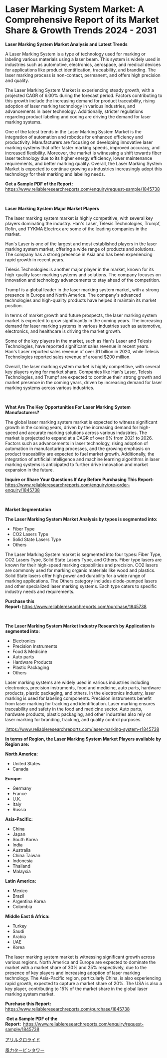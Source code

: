 <p><h1>Laser Marking System Market: A Comprehensive Report of its Market Share & Growth Trends 2024 - 2031</h1></p><p><strong>Laser Marking System Market Analysis and Latest Trends</strong></p>
<p><p>A Laser Marking System is a type of technology used for marking or labeling various materials using a laser beam. This system is widely used in industries such as automotive, electronics, aerospace, and medical devices for applications like product identification, traceability, and branding. The laser marking process is non-contact, permanent, and offers high precision and quality.</p><p>The Laser Marking System Market is experiencing steady growth, with a projected CAGR of 6.00% during the forecast period. Factors contributing to this growth include the increasing demand for product traceability, rising adoption of laser marking technology in various industries, and advancements in laser technology. Additionally, stricter regulations regarding product labeling and coding are driving the demand for laser marking systems.</p><p>One of the latest trends in the Laser Marking System Market is the integration of automation and robotics for enhanced efficiency and productivity. Manufacturers are focusing on developing innovative laser marking systems that offer faster marking speeds, improved accuracy, and increased flexibility. Moreover, the market is witnessing a shift towards fiber laser technology due to its higher energy efficiency, lower maintenance requirements, and better marking quality. Overall, the Laser Marking System Market is expected to continue growing as industries increasingly adopt this technology for their marking and labeling needs.</p></p>
<p><strong>Get a Sample PDF of the Report:&nbsp;</strong> <a href="https://www.reliableresearchreports.com/enquiry/request-sample/1845738">https://www.reliableresearchreports.com/enquiry/request-sample/1845738</a></p>
<p>&nbsp;</p>
<p><strong>Laser Marking System Major Market Players</strong></p>
<p><p>The laser marking system market is highly competitive, with several key players dominating the industry. Han's Laser, Telesis Technologies, Trumpf, Rofin, and TYKMA Electrox are some of the leading companies in the market.</p><p>Han's Laser is one of the largest and most established players in the laser marking system market, offering a wide range of products and solutions. The company has a strong presence in Asia and has been experiencing rapid growth in recent years.</p><p>Telesis Technologies is another major player in the market, known for its high-quality laser marking systems and solutions. The company focuses on innovation and technology advancements to stay ahead of the competition.</p><p>Trumpf is a global leader in the laser marking system market, with a strong presence in Europe and North America. The company's advanced technologies and high-quality products have helped it maintain its market position.</p><p>In terms of market growth and future prospects, the laser marking system market is expected to grow significantly in the coming years. The increasing demand for laser marking systems in various industries such as automotive, electronics, and healthcare is driving the market growth.</p><p>Some of the key players in the market, such as Han's Laser and Telesis Technologies, have reported significant sales revenue in recent years. Han's Laser reported sales revenue of over $1 billion in 2020, while Telesis Technologies reported sales revenue of around $200 million.</p><p>Overall, the laser marking system market is highly competitive, with several key players vying for market share. Companies like Han's Laser, Telesis Technologies, and Trumpf are expected to continue their strong growth and market presence in the coming years, driven by increasing demand for laser marking systems across various industries.</p></p>
<p>&nbsp;</p>
<p><strong>What Are The Key Opportunities For Laser Marking System Manufacturers?</strong></p>
<p><p>The global laser marking system market is expected to witness significant growth in the coming years, driven by the increasing demand for high-speed and accurate marking solutions across various industries. The market is projected to expand at a CAGR of over 6% from 2021 to 2026. Factors such as advancements in laser technology, rising adoption of automation in manufacturing processes, and the growing emphasis on product traceability are expected to fuel market growth. Additionally, the integration of artificial intelligence and machine learning algorithms in laser marking systems is anticipated to further drive innovation and market expansion in the future.</p></p>
<p><strong>Inquire or Share Your Questions If Any Before Purchasing This Report:</strong> <a href="https://www.reliableresearchreports.com/enquiry/pre-order-enquiry/1845738">https://www.reliableresearchreports.com/enquiry/pre-order-enquiry/1845738</a></p>
<p>&nbsp;</p>
<p><strong>Market Segmentation</strong></p>
<p><strong>The Laser Marking System Market Analysis by types is segmented into:</strong></p>
<p><ul><li>Fiber Type</li><li>CO2 Lasers Type</li><li>Solid State Lasers Type</li><li>Others</li></ul></p>
<p><p>The Laser Marking System market is segmented into four types: Fiber Type, CO2 Lasers Type, Solid State Lasers Type, and Others. Fiber type lasers are known for their high-speed marking capabilities and precision. CO2 lasers are commonly used for marking organic materials like wood and plastics. Solid State lasers offer high power and durability for a wide range of marking applications. The Others category includes diode-pumped lasers and other specialized laser marking systems. Each type caters to specific industry needs and requirements.</p></p>
<p><strong>Purchase this Report:&nbsp;</strong><a href="https://www.reliableresearchreports.com/purchase/1845738">https://www.reliableresearchreports.com/purchase/1845738</a></p>
<p>&nbsp;</p>
<p><strong>The Laser Marking System Market Industry Research by Application is segmented into:</strong></p>
<p><ul><li>Electronics</li><li>Precision Instruments</li><li>Food & Medicine</li><li>Auto parts</li><li>Hardware Products</li><li>Plastic Packaging</li><li>Others</li></ul></p>
<p><p>Laser marking systems are widely used in various industries including electronics, precision instruments, food and medicine, auto parts, hardware products, plastic packaging, and others. In the electronics industry, laser marking is used for labeling components. Precision instruments benefit from laser marking for tracking and identification. Laser marking ensures traceability and safety in the food and medicine sector. Auto parts, hardware products, plastic packaging, and other industries also rely on laser marking for branding, tracking, and quality control purposes.</p></p>
<p><a href="https://www.reliableresearchreports.com/laser-marking-system-r1845738">&nbsp;https://www.reliableresearchreports.com/laser-marking-system-r1845738</a></p>
<p><strong>In terms of Region, the Laser Marking System Market Players available by Region are:</strong></p>
<p>
    <p> <strong> North America: </strong>
        <ul>
            <li>United States</li>
            <li>Canada</li>
        </ul>
        </p> 
    <p> <strong> Europe: </strong>
        <ul>
            <li>Germany</li>
            <li>France</li>
            <li>U.K.</li>
            <li>Italy</li>
            <li>Russia</li>
        </ul>
        </p> 
    <p> <strong> Asia-Pacific: </strong>
        <ul>
            <li>China</li>
            <li>Japan</li>
            <li>South Korea</li>
            <li>India</li>
            <li>Australia</li>
            <li>China Taiwan</li>
            <li>Indonesia</li>
            <li>Thailand</li>
            <li>Malaysia</li>
        </ul>
        </p> 
    <p> <strong> Latin America: </strong>
        <ul>
            <li>Mexico</li>
            <li>Brazil</li>
            <li>Argentina Korea</li>
            <li>Colombia</li>
        </ul>
        </p> 
    <p> <strong> Middle East & Africa: </strong>
        <ul>
            <li>Turkey</li>
            <li>Saudi</li>
            <li>Arabia</li>
            <li>UAE</li>
            <li>Korea</li>
        </ul>
    </p>
    </p>
<p><p>The laser marking system market is witnessing significant growth across various regions. North America and Europe are expected to dominate the market with a market share of 30% and 25% respectively, due to the presence of key players and increasing adoption of laser marking technology. The Asia-Pacific region, particularly China, is also experiencing rapid growth, expected to capture a market share of 20%. The USA is also a key player, contributing to 15% of the market share in the global laser marking system market.</p></p>
<p><strong>Purchase this Report: </strong><a href="https://www.reliableresearchreports.com/purchase/1845738">https://www.reliableresearchreports.com/purchase/1845738</a></p>
<p>&nbsp;<strong>Get a Sample PDF of the Report:&nbsp;&nbsp;</strong><a href="https://www.reliableresearchreports.com/enquiry/request-sample/1845738">https://www.reliableresearchreports.com/enquiry/request-sample/1845738</a></p>
<p><strong></strong></p>
<p><p><a href="https://github.com/EstaSprer20231/Market-Research-Report-List-1/blob/main/119231421349.md">アリルクロライド</a></p><p><a href="https://github.com/vlcostes/Market-Research-Report-List-1/blob/main/894404821348.md">風力タービンタワー</a></p></p>